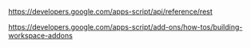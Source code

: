 https://developers.google.com/apps-script/api/reference/rest

https://developers.google.com/apps-script/add-ons/how-tos/building-workspace-addons

